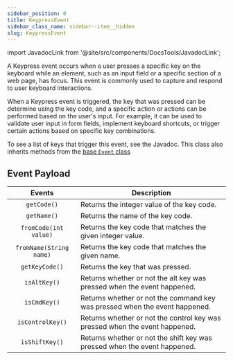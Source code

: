 ```yaml
---
sidebar_position: 0
title: KeypressEvent
sidebar_class_name: sidebar--item__hidden
slug: KeypressEvent
---
```


import JavadocLink from '@site/src/components/DocsTools/JavadocLink';

<JavadocLink type="engine" location="org/dwcj/component/event/KeypressEvent" top='true' />

A Keypress event occurs when a user presses a specific key on the keyboard while an element, such as an input field or a specific section of a web page, has focus. This event is commonly used to capture and respond to user keyboard interactions.

When a Keypress event is triggered, the key that was pressed can be determine using the key code, and a specific action or actions can be performed based on the user's input. For example, it can be used to validate user input in form fields, implement keyboard shortcuts, or trigger certain actions based on specific key combinations.

To see a list of keys that trigger this event, <JavadocLink type="engine" location="org/dwcj/component/event/KeypressEvent.Key">see the Javadoc.</JavadocLink> This class also inherits methods from the [base `Event` class](./event)

## Event Payload

| Events | Description |
|:-:|-|
|`getCode()`|Returns the integer value of the key code.|
|`getName()`| Returns the name of the key code.|
|`fromCode(int value)`|Returns the key code that matches the given integer value.|
|`fromName(String name)`|Returns the key code that matches the given name.|
|`getKeyCode()`|Returns the key that was pressed.|
|`isAltKey()`|Returns whether or not the alt key was pressed when the event happened.|
|`isCmdKey()`|Returns whether or not the command key was pressed when the event happened.|
|`isControlKey()`|Returns whether or not the control key was pressed when the event happened.|
|`isShiftKey()`|Returns whether or not the shift key was pressed when the event happened.|